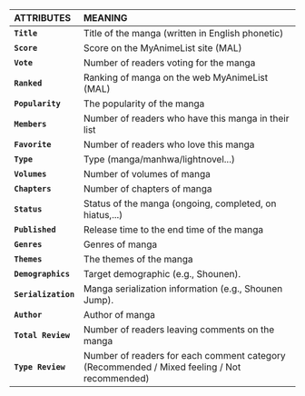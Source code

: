 | **ATTRIBUTES**            |**MEANING**               |
|:----------------------|:-------------------------------------------------------------|
|**`Title`**            | Title of the manga (written in English phonetic)                                                |
|**`Score`**            | Score on the MyAnimeList site (MAL)                                                             |
|**`Vote`**             | Number of readers voting for the manga                                                          |
|**`Ranked`**           | Ranking of manga on the web MyAnimeList (MAL)                                                   |
|**`Popularity`**       | The popularity of the manga                                                                     |
|**`Members`**          | Number of readers who have this manga in their list                                             |
|**`Favorite`**         | Number of readers who love this manga                                                           |
|**`Type`**		        | Type (manga/manhwa/lightnovel...)                                                               |
|**`Volumes`**          | Number of volumes of manga                                                                      |
|**`Chapters`**         | Number of chapters of manga                                                                     |
|**`Status`**           | Status of the manga (ongoing, completed, on hiatus,...)                                         |
|**`Published`**        | Release time to the end time of the manga                                                       |
|**`Genres`**           | Genres of manga                                                                                 |
|**`Themes`**           | The themes of the manga                                                                         |
|**`Demographics`** 	| Target demographic (e.g., Shounen).                                                             |
|**`Serialization`** 	| Manga serialization information (e.g., Shounen Jump).                                           |
|**`Author`**           | Author of manga                                                                                 |
|**`Total Review`**     | Number of readers leaving comments on the manga                                                 |
|**`Type Review`**      | Number of readers for each comment category (Recommended / Mixed feeling / Not recommended)     |
